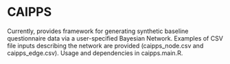 # CAIPPS
Currently, provides framework for generating synthetic baseline questionnaire data via a user-specified Bayesian Network.  Examples of CSV file inputs describing the network are provided (caipps_node.csv and caipps_edge.csv).  Usage and dependencies in caipps.main.R.
